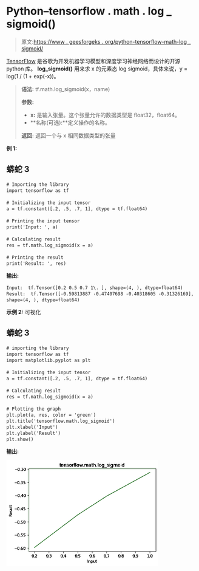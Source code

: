# Python–tensorflow . math . log _ sigmoid()

> 原文:[https://www . geesforgeks . org/python-tensorflow-math-log _ sigmoid/](https://www.geeksforgeeks.org/python-tensorflow-math-log_sigmoid/)

[TensorFlow](https://www.geeksforgeeks.org/introduction-to-tensorflow/) 是谷歌为开发机器学习模型和深度学习神经网络而设计的开源 python 库。 **log_sigmoid()** 用来求 x 的元素态 log sigmoid，具体来说，y = log(1 / (1 + exp(-x))。

> **语法:** tf.math.log_sigmoid(x，name)
> 
> **参数:**
> 
> *   **x:** 是输入张量。这个张量允许的数据类型是 float32，float64。
> *   **名称(可选):**定义操作的名称。
> 
> **返回:**
> 返回一个与 x 相同数据类型的张量

**例 1:**

## 蟒蛇 3

```
# Importing the library
import tensorflow as tf

# Initializing the input tensor
a = tf.constant([.2, .5, .7, 1], dtype = tf.float64)

# Printing the input tensor
print('Input: ', a)

# Calculating result
res = tf.math.log_sigmoid(x = a)

# Printing the result
print('Result: ', res)
```

**输出:**

```
Input:  tf.Tensor([0.2 0.5 0.7 1\. ], shape=(4, ), dtype=float64)
Result:  tf.Tensor([-0.59813887 -0.47407698 -0.40318605 -0.31326169], shape=(4, ), dtype=float64)

```

**示例 2:** 可视化

## 蟒蛇 3

```
# importing the library
import tensorflow as tf
import matplotlib.pyplot as plt

# Initializing the input tensor
a = tf.constant([.2, .5, .7, 1], dtype = tf.float64)

# Calculating result
res = tf.math.log_sigmoid(x = a)

# Plotting the graph
plt.plot(a, res, color = 'green')
plt.title('tensorflow.math.log_sigmoid')
plt.xlabel('Input')
plt.ylabel('Result')
plt.show()
```

**输出:**

![](img/59cb0f0905d85daead6faff9199cca8c.png)